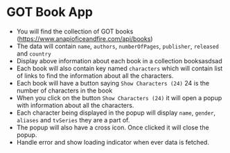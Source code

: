 # GOT Book App

- You will find the collection of GOT books (https://www.anapioficeandfire.com/api/books)
- The data will contain `name`, `authors`, `numberOfPages`, `publisher`, `released` and `country`
- Display above information about each book in a collection booksasdsad
- Each book will also contain key named `characters` which will contain list of links to find the information about all the characters.
- Each book will have a button saying `Show Characters (24)` 24 is the number of characters in the book
- When you click on the button `Show Characters (24)` it will open a popup with information about all the characters.
- Each character being displayed in the popup will display `name`, `gender`, `aliases` and `tvSeries` they are a part of.
- The popup will also have a cross icon. Once clicked it will close the popup.
- Handle error and show loading indicator when ever data is fetched.
